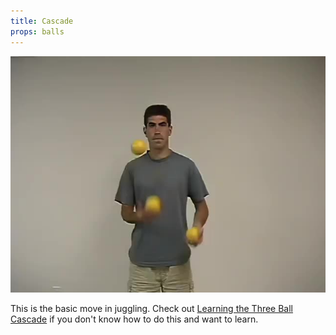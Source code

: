 ```yaml
---
title: Cascade
props: balls
---
```


![Cascade](/site/videos/poster/cascade.jpg)

This is the basic move in juggling. Check out [Learning the Three Ball Cascade](/site/en/learningthecascade/README.md) if you don't know how to do this and want to learn.

